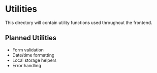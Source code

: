 # Utilities

This directory will contain utility functions used throughout the frontend.

## Planned Utilities

- Form validation
- Date/time formatting
- Local storage helpers
- Error handling